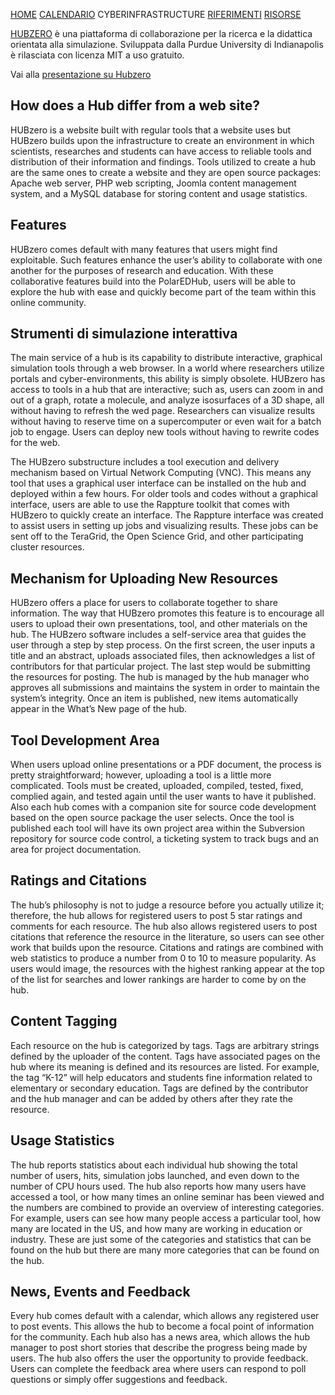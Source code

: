[HOME](https://simlabunipr.github.io/) [CALENDARIO](https://simlabunipr.github.io/calendario.html)  CYBERINFRASTRUCTURE   [RIFERIMENTI](https://simlabunipr.github.io/riferimenti.html) [RISORSE](https://simlabunipr.github.io/risorse.html)

[HUBZERO](https://hubzero.org/services/opensource) è una piattaforma di collaborazione per la ricerca e la didattica orientata alla simulazione. Sviluppata dalla Purdue University di Indianapolis è rilasciata con licenza MIT a uso gratuito.

Vai alla [presentazione su Hubzero](https://help.hubzero.org/app/site/resources/2016/01/01482//McLennanInterviewV2MP4.mp4)

## How does a Hub differ from a web site?
HUBzero is a website built with regular tools that a website uses but HUBzero builds upon the infrastructure to create an environment in which scientists, researches and students can have access to reliable tools and distribution of their information and findings. Tools utilized to create a hub are the same ones to create a website and they are open source packages: Apache web server, PHP web scripting, Joomla content management system, and a MySQL database for storing content and usage statistics. 

## Features
HUBzero comes default with many features that users might find exploitable. Such features enhance the user’s ability to collaborate with one another for the purposes of research and education. With these collaborative features build into the PolarEDHub, users will be able to explore the hub with ease and quickly become part of the team within this online community. 

## Strumenti di simulazione interattiva
The main service of a hub is its capability to distribute interactive, graphical simulation tools through a web browser. In a world where researchers utilize portals and cyber-environments, this ability is simply obsolete.  HUBzero has access to tools in a hub that are interactive; such as, users can zoom in and out of a graph, rotate a molecule, and analyze isosurfaces of a 3D shape, all without having to refresh the wed page.  Researchers can visualize results without having to reserve time on a supercomputer or even wait for a batch job to engage. Users can deploy new tools without having to rewrite codes for the web. 

The HUBzero substructure includes a tool execution and delivery mechanism based on Virtual Network Computing (VNC).   This means any tool that uses a graphical user interface can be installed on the hub and deployed within a few hours. For older tools and codes without a graphical interface, users are able to use the Rappture toolkit that comes with HUBzero to quickly create an interface. The Rappture interface was created to assist users in setting up jobs and visualizing results. These jobs can be sent off to the TeraGrid, the Open Science Grid, and other participating cluster resources.

## Mechanism for Uploading New Resources
HUBzero offers a place for users to collaborate together to share information. The way that HUBzero promotes this feature is to encourage all users to upload their own presentations, tool, and other materials on the hub. The HUBzero software includes a self-service area that guides the user through a step by step process. On the first screen, the user inputs a title and an abstract, uploads associated files, then acknowledges a list of contributors for that particular project. The last step would be submitting the resources for posting. The hub is managed by the hub manager who approves all submissions and maintains the system in order to maintain the system’s integrity.  Once an item is published, new items automatically appear in the What’s New page of the hub.

## Tool Development Area
When users upload online presentations or a PDF document, the process is pretty straightforward; however, uploading a tool is a little more complicated. Tools must be created, uploaded, compiled, tested, fixed, complied again, and tested again until the user wants to have it published.  Also each hub comes with a companion site for source code development based on the open source package the user selects. Once the tool is published each tool will have its own project area within the Subversion repository for source code control, a ticketing system to track bugs and an area for project documentation.

## Ratings and Citations
The hub’s philosophy is not to judge a resource before you actually utilize it; therefore, the hub allows for registered users to post 5 star ratings and comments for each resource. The hub also allows registered users to post citations that reference the resource in the literature, so users can see other work that builds upon the resource. Citations and ratings are combined with web statistics to produce a number from 0 to 10 to measure popularity. As users would image, the resources with the highest ranking appear at the top of the list for searches and lower rankings are harder to come by on the hub.

## Content Tagging
Each resource on the hub is categorized by tags.  Tags are arbitrary strings defined by the uploader of the content. Tags have associated pages on the hub where its meaning is defined and its resources are listed.  For example, the tag “K-12” will help educators and students fine information related to elementary or secondary education. Tags are defined by the contributor and the hub manager and can be added by others after they rate the resource.

## Usage Statistics
The hub reports statistics about each individual hub showing the total number of users, hits, simulation jobs launched, and even down to the number of CPU hours used. The hub also reports how many users have accessed a tool, or how many times an online seminar has been viewed and the numbers are combined to provide an overview of interesting categories. For example, users can see how many people access a particular tool, how many are located in the US, and how many are working in education or industry.  These are just some of the categories and statistics that can be found on the hub but there are many more categories that can be found on the hub.

## News, Events and Feedback
Every hub comes default with a calendar, which allows any registered user to post events. This allows the hub to become a focal point of information for the community.  Each hub also has a news area, which allows the hub manager to post short stories that describe the progress being made by users. The hub also offers the user the opportunity to provide feedback.  Users can complete the feedback area where users can respond to poll questions or simply offer suggestions and feedback.


